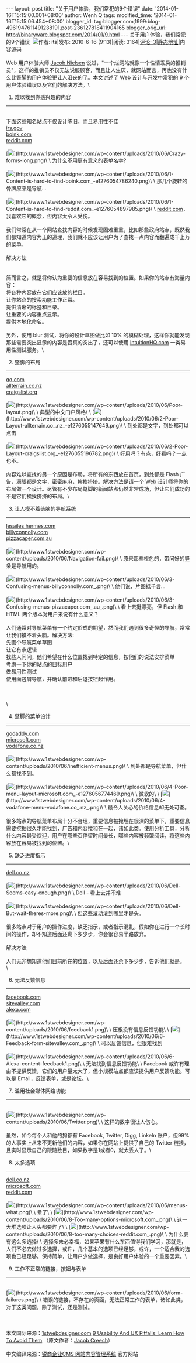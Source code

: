 --- layout: post title: "关于用户体验，我们常犯的9个错误" date:
'2014-01-16T15:15:00.001+08:00' author: Wenh Q tags: modified\_time:
'2014-01-16T15:15:06.454+08:00' blogger\_id:
tag:blogger.com,1999:blog-4961947611491238191.post-236127818411904165
blogger\_orig\_url: http://binaryware.blogspot.com/2014/01/9.html ---
关于用户体验，我们常犯的9个错误
 ![](https://images-blogger-opensocial.googleusercontent.com/gadgets/proxy?url=http%3A%2F%2Fwritable%2FClientImages%2FPrintFriendlyKnowledgeLabelIcon.bmp&container=blogger&gadget=a&rewriteMime=image%2F*)作者:
its|发布: 2010-6-16 (9:13)|阅读: 3164|[评论:
3](http://getknowledge.aspx/?Culture=zh-CN&ActivePageMenuName=TeamBlogTimothyPage&PageMode=UI&KnowledgeID=984&PrintFriendly=true#Comments)|[静态地址](http://getknowledge/zh-CN/TeamBlogTimothyPage_K984.aspx)|内容源码
\
\
Web 用户体验大师 [Jacob Nielsen](http://www.useit.com/)
说过，"一个烂网站就像一个性情乖戾的推销员"，这样的推销员不仅无法说服顾客，而且让人生厌，就网站而言，再也没有什么比蹩脚的用户体验更让人沮丧的了。本文讲述了
Web 设计与开发中常犯的 9 个用户体验错误以及它们的解决方法。\

1. 难以找到你感兴趣的内容
-------------------------

\
下面这些知名站点不仅设计陈旧，而且易用性不佳\
 [irs.gov](http://irs.gov/) \
[boink.com](http://www.boink.com/) \
[reddit.com](http://reddit.com/) \
\
[![](https://images-blogger-opensocial.googleusercontent.com/gadgets/proxy?url=http%3A%2F%2Fwww.1stwebdesigner.com%2Fwp-content%2Fuploads%2F2010%2F06%2FCrazy-forms-long-e1275967611480.png&container=blogger&gadget=a&rewriteMime=image%2F*)](http://www.1stwebdesigner.com/wp-content/uploads/2010/06/Crazy-forms-long.png)\
\
为什么不用更有意义的表单名字?\
\
[![](https://images-blogger-opensocial.googleusercontent.com/gadgets/proxy?url=http%3A%2F%2Fwww.1stwebdesigner.com%2Fwp-content%2Fuploads%2F2010%2F06%2F1-Content-is-hard-to-find-boink.com_-e1276055548537.png&container=blogger&gadget=a&rewriteMime=image%2F*)](http://www.1stwebdesigner.com/wp-content/uploads/2010/06/1-Content-is-hard-to-find-boink.com_-e1276054786240.png)\
\
那几个旋转的骨牌原来是导航...\
\
[![](https://images-blogger-opensocial.googleusercontent.com/gadgets/proxy?url=http%3A%2F%2Fwww.1stwebdesigner.com%2Fwp-content%2Fuploads%2F2010%2F06%2F1-Content-is-hard-to-find-reddit.com_-e1276055608686.png&container=blogger&gadget=a&rewriteMime=image%2F*)](http://www.1stwebdesigner.com/wp-content/uploads/2010/06/1-Content-is-hard-to-find-reddit.com_-e1276054897985.png)\
\
[reddit.com](http://reddit.com/)，我喜欢它的概念，但内容太令人受伤。\
\
我们常常在从一个网站查找内容的时候发现困难重重，比如那些政府站点，既然我们都知道内容为王的道理，我们就不应该让用户为了查找一点内容而翻遍成千上万的菜单。\
\
解决方法\
\
\
简而言之，就是将你认为重要的信息放在容易找到的位置。如果你的站点有海量内容：
\
将各种内容放在它们应该放的栏目。\
让你站点的搜索功能工作正常。\
提供清晰的标签和目录。 \
让重要的内容重点显示。\
提供本地化命名。\
\
另外，使用 blur 测试，将你的设计草图做比如 10%
的模糊处理，这样你就能发现那些需要突出显示的内容是否真的突出了，还可以使用
[IntuitionHQ.com](http://intuitionhq.com/) 一类易用性测试服务。\

2. 蹩脚的布局
-------------

[qq.com](http://www.qq.com/) \
[allterrain.co.nz](http://www.allterrain.co.nz/) \
[craigslist.org](http://www.craigslist.org/) \
\
[![](https://images-blogger-opensocial.googleusercontent.com/gadgets/proxy?url=http%3A%2F%2Fwww.1stwebdesigner.com%2Fwp-content%2Fuploads%2F2010%2F06%2FPoor-layout-e1275967874177.png&container=blogger&gadget=a&rewriteMime=image%2F*)](http://www.1stwebdesigner.com/wp-content/uploads/2010/06/Poor-layout.png)\
\
典型的中文门户风格\
\
[![](https://images-blogger-opensocial.googleusercontent.com/gadgets/proxy?url=http%3A%2F%2Fwww.1stwebdesigner.com%2Fwp-content%2Fuploads%2F2010%2F06%2F2-Poor-Layout-allterrain.co_.nz_-e1276055683820.png&container=blogger&gadget=a&rewriteMime=image%2F*)](http://www.1stwebdesigner.com/wp-content/uploads/2010/06/2-Poor-Layout-allterrain.co_.nz_-e1276055147649.png)\
\
到处都是文字，到处都可以点击\
\
[![](https://images-blogger-opensocial.googleusercontent.com/gadgets/proxy?url=http%3A%2F%2Fwww.1stwebdesigner.com%2Fwp-content%2Fuploads%2F2010%2F06%2F2-Poor-Layout-craigslist.org_-e1276055748451.png&container=blogger&gadget=a&rewriteMime=image%2F*)](http://www.1stwebdesigner.com/wp-content/uploads/2010/06/2-Poor-Layout-craigslist.org_-e1276055196782.png)\
\
好用吗？有点，好看吗？一点也不。\
\
内容难以查找的另一个原因是布局，将所有的东西放在首页，到处都是 Flash
广告，满眼都是文字，密密麻麻，挨挨挤挤。解决方法是请一个 Web
设计师将你的布局做一个设计。尽管有不少布局蹩脚的新闻站点仍然非常成功，但让它们成功的不是它们挨挨挤挤的布局。\

3. 让人摸不着头脑的导航系统
---------------------------

[lesailes.hermes.com](http://lesailes.hermes.com/) \
[billyconnolly.com](http://www.billyconnolly.com/) \
[pizzacaper.com.au](http://www.pizzacaper.com.au/) \
\
[![](https://images-blogger-opensocial.googleusercontent.com/gadgets/proxy?url=http%3A%2F%2Fwww.1stwebdesigner.com%2Fwp-content%2Fuploads%2F2010%2F06%2FNavigation-fail-e1275968352784.png&container=blogger&gadget=a&rewriteMime=image%2F*)](http://www.1stwebdesigner.com/wp-content/uploads/2010/06/Navigation-fail.png)\
\
原来那些橙色的，带问好的竖条是导航用的。\
\
[![](https://images-blogger-opensocial.googleusercontent.com/gadgets/proxy?url=http%3A%2F%2Fwww.1stwebdesigner.com%2Fwp-content%2Fuploads%2F2010%2F06%2F3-Confusing-menus-billyconnolly.com_-e1276055928823.png&container=blogger&gadget=a&rewriteMime=image%2F*)](http://www.1stwebdesigner.com/wp-content/uploads/2010/06/3-Confusing-menus-billyconnolly.com_.png)\
\
他们说，片图抵千言...\
\
[![](https://images-blogger-opensocial.googleusercontent.com/gadgets/proxy?url=http%3A%2F%2Fwww.1stwebdesigner.com%2Fwp-content%2Fuploads%2F2010%2F06%2F3-Confusing-menus-pizzacaper.com_.au_-e1276056067948.png&container=blogger&gadget=a&rewriteMime=image%2F*)](http://www.1stwebdesigner.com/wp-content/uploads/2010/06/3-Confusing-menus-pizzacaper.com_.au_.png)\
\
看上去挺漂亮，但 Flash 和 HTML 两个版本对用户来说有什么意义？\
\
人们通常对导航菜单有一个约定俗成的期望，然而我们遇到很多奇怪的导航，常常让我们摸不着头脑。解决方法:\
先画个导航菜单草图\
 让它有点逻辑\
找些人问问，他们希望在什么位置找到特定的信息，按他们的说法安排菜单\
考虑一下你的站点的目标用户\
 做易用性测试\
使用面包屑导航，并确认前进和后退按钮起作用。\
\
 \
\
\

4. 蹩脚的菜单设计
-----------------

[godaddy.com](http://godaddy.com/) \
[microsoft.com](http://www.microsoft.com/) \
[vodafone.co.nz](http://www.vodafone.co.nz/) \
\
[![](https://images-blogger-opensocial.googleusercontent.com/gadgets/proxy?url=http%3A%2F%2Fwww.1stwebdesigner.com%2Fwp-content%2Fuploads%2F2010%2F06%2Finefficient-menus-e1275968054322.png&container=blogger&gadget=a&rewriteMime=image%2F*)](http://www.1stwebdesigner.com/wp-content/uploads/2010/06/inefficient-menus.png)\
\
到处都是导航菜单，但什么都找不到。\
\
[![](https://images-blogger-opensocial.googleusercontent.com/gadgets/proxy?url=http%3A%2F%2Fwww.1stwebdesigner.com%2Fwp-content%2Fuploads%2F2010%2F06%2F4-Poor-menu-layout-microsoft.com_-e1276056774469.png&container=blogger&gadget=a&rewriteMime=image%2F*)](http://www.1stwebdesigner.com/wp-content/uploads/2010/06/4-Poor-menu-layout-microsoft.com_-e1276056774469.png)\
\
微软的\
\
[![](https://images-blogger-opensocial.googleusercontent.com/gadgets/proxy?url=http%3A%2F%2Fwww.1stwebdesigner.com%2Fwp-content%2Fuploads%2F2010%2F06%2F4-vodafone-menu-vodafone.co_.nz_-e1276059315949.png&container=blogger&gadget=a&rewriteMime=image%2F*)](http://www.1stwebdesigner.com/wp-content/uploads/2010/06/4-vodafone-menu-vodafone.co_.nz_.png)\
\
最令人关心的价格信息却无处可查。\
\
很多站点的导航菜单布局十分不合理，重要信息被掩埋在很深的菜单下，重要信息需要挖掘很久才能找到，广告和内容搅和在一起，诸如此类。使用分析工具，分析什么内容最受欢迎，用户在哪些页停留时间最长，哪些内容被频繁阅读，将这些内容放在容易被找到的位置。\

5. 缺乏进度指示
---------------

[dell.co.nz](http://dell.co.nz/) \
\
[![](https://images-blogger-opensocial.googleusercontent.com/gadgets/proxy?url=http%3A%2F%2Fwww.1stwebdesigner.com%2Fwp-content%2Fuploads%2F2010%2F06%2FDell-Seems-easy-enough.png&container=blogger&gadget=a&rewriteMime=image%2F*)](http://www.1stwebdesigner.com/wp-content/uploads/2010/06/Dell-Seems-easy-enough.png)\
\
Dell - 看上去并不难\
\
[![](https://images-blogger-opensocial.googleusercontent.com/gadgets/proxy?url=http%3A%2F%2Fwww.1stwebdesigner.com%2Fwp-content%2Fuploads%2F2010%2F06%2FDell-But-wait-theres-more.png&container=blogger&gadget=a&rewriteMime=image%2F*)](http://www.1stwebdesigner.com/wp-content/uploads/2010/06/Dell-But-wait-theres-more.png)\
\
但这些滚动滚到哪里才是头。\
\
很多站点对于用户的操作进度，缺乏指示，或者指示混乱，假如你在进行一个长时间的操作，却不知道后面还剩下多少步，你会很容易半路放弃。\
\
解决方法\
\
人们无非想知道他们目前所在的位置，以及后面还余下多少步，告诉他们就是。\
\

6. 无法反馈信息
---------------

[facebook.com](http://facebook.com/) \
[sitevalley.com](http://www.sitevalley.com/) \
[alexa.com](http://www.alexa.com/) \
\
[![](https://images-blogger-opensocial.googleusercontent.com/gadgets/proxy?url=http%3A%2F%2Fwww.1stwebdesigner.com%2Fwp-content%2Fuploads%2F2010%2F06%2Ffeedback1.png&container=blogger&gadget=a&rewriteMime=image%2F*)](http://www.1stwebdesigner.com/wp-content/uploads/2010/06/feedback1.png)\
\
压根没有信息反馈功能\
\
[![](https://images-blogger-opensocial.googleusercontent.com/gadgets/proxy?url=http%3A%2F%2Fwww.1stwebdesigner.com%2Fwp-content%2Fuploads%2F2010%2F06%2F6-Feedback-form-sitevalley.com_-e1276060042428.png&container=blogger&gadget=a&rewriteMime=image%2F*)](http://www.1stwebdesigner.com/wp-content/uploads/2010/06/6-Feedback-form-sitevalley.com_.png)\
\
可以反馈信息，但很难找到\
\
[![](https://images-blogger-opensocial.googleusercontent.com/gadgets/proxy?url=http%3A%2F%2Fwww.1stwebdesigner.com%2Fwp-content%2Fuploads%2F2010%2F06%2F6-Alexa-content-feedback1.png&container=blogger&gadget=a&rewriteMime=image%2F*)](http://www.1stwebdesigner.com/wp-content/uploads/2010/06/6-Alexa-content-feedback1.png)\
\
无法找到信息反馈功能\
\
Facebook
或许有理由不提供反馈，它们的用户量太大了，但小规模站点都应该提供用户反馈功能。可以是
Email，反馈表单，或是论坛。\

7. 滥用社会媒体网络功能
-----------------------

\
[![](https://images-blogger-opensocial.googleusercontent.com/gadgets/proxy?url=http%3A%2F%2Fwww.1stwebdesigner.com%2Fwp-content%2Fuploads%2F2010%2F06%2FTwitter.png&container=blogger&gadget=a&rewriteMime=image%2F*)](http://www.1stwebdesigner.com/wp-content/uploads/2010/06/Twitter.png)\
\
这样的数字很让人伤心。\
\
虽然，如今每个人和他的狗都有 Facebook, Twitter, Digg, LinkeIn
账户，但99%的人事实上从来不更新他们的内容，如果你在网站上提供了自己的
Twitter 链接，且实时显示自己的跟随数目，如果数字是1或者0，就太丢人了。\

8. 太多选项
-----------

[dell.co.nz](http://dell.co.nz/) \
[microsoft.com](http://www.microsoft.com/) \
[reddit.com](http://www.reddit.com/) \
\
[![](https://images-blogger-opensocial.googleusercontent.com/gadgets/proxy?url=http%3A%2F%2Fwww.1stwebdesigner.com%2Fwp-content%2Fuploads%2F2010%2F06%2Fmenus-what-e1275970162310.png&container=blogger&gadget=a&rewriteMime=image%2F*)](http://www.1stwebdesigner.com/wp-content/uploads/2010/06/menus-what.png)\
\
晕了\
\
[![](https://images-blogger-opensocial.googleusercontent.com/gadgets/proxy?url=http%3A%2F%2Fwww.1stwebdesigner.com%2Fwp-content%2Fuploads%2F2010%2F06%2F8-Too-many-options-microsoft.com_-e1276061259584.png&container=blogger&gadget=a&rewriteMime=image%2F*)](http://www.1stwebdesigner.com/wp-content/uploads/2010/06/8-Too-many-options-microsoft.com_.png)\
\
这一大堆选项让人头都要炸了\
\
[![](https://images-blogger-opensocial.googleusercontent.com/gadgets/proxy?url=http%3A%2F%2Fwww.1stwebdesigner.com%2Fwp-content%2Fuploads%2F2010%2F06%2F8-too-many-choices-reddit.com_.png&container=blogger&gadget=a&rewriteMime=image%2F*)](http://www.1stwebdesigner.com/wp-content/uploads/2010/06/8-too-many-choices-reddit.com_.png)\
\
为什么要有这么多选择\
\
选择多未必幸福，如果苹果有什么东西值得我们学习，那就是，人们不必去做过多选择，或许，几个基本的选项已经足够，或许，一个适合我的选项也已经足够。保持简单，让用户少做选择，是良好用户体验的一个重要因素。\

9. 工作不正常的链接，按钮与表单
-------------------------------

\
[![](https://images-blogger-opensocial.googleusercontent.com/gadgets/proxy?url=http%3A%2F%2Fwww.1stwebdesigner.com%2Fwp-content%2Fuploads%2F2010%2F06%2Fform-failures.png&container=blogger&gadget=a&rewriteMime=image%2F*)](http://www.1stwebdesigner.com/wp-content/uploads/2010/06/form-failures.png)\
\
错误的链接，不存在的页面，无法正常工作的表单，诸如此类，对于这类问题，除了测试，还是测试。\
\
 \
\
本文国际来源：[1stwebdesigner.com](http://1stwebdesigner.com/) [9
Usability And UX Pitfalls: Learn How To Avoid
Them](http://www.1stwebdesigner.com/development/usability-ux-pitfalls-howto-avoid/)
（原文作者：[Jacob
Creech](http://www.1stwebdesigner.com/author/jacob/)）\
\
中文编译来源：[锐商企业CMS 网站内容管理系统](http://www.comsharp.com/)
官方网站

